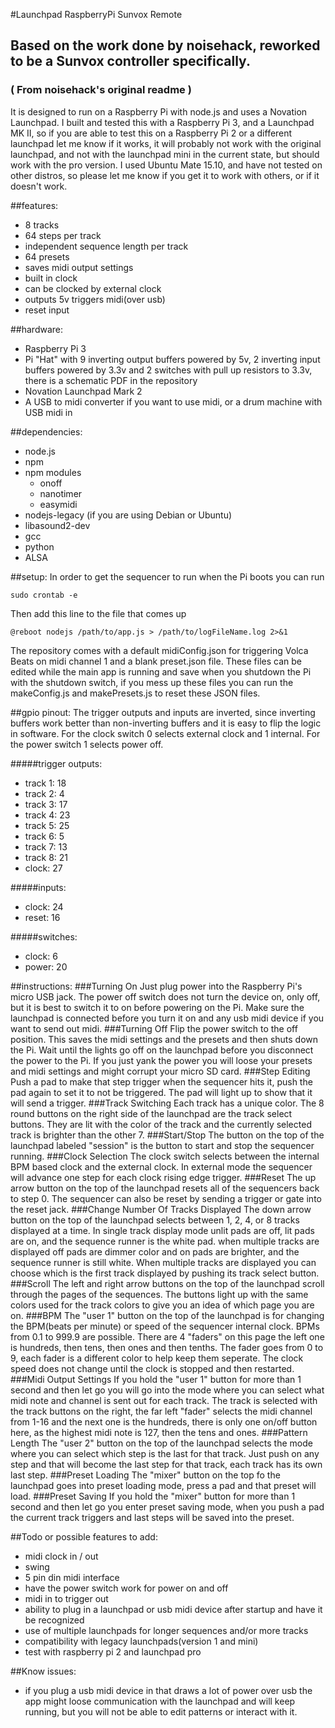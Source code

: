 #Launchpad RaspberryPi Sunvox Remote

## Based on the work done by noisehack, reworked to be a Sunvox controller specifically.

### ( From noisehack's original readme )

It is designed to run on a Raspberry Pi with node.js and uses a Novation Launchpad. I built and tested this with a Raspberry Pi 3, and a Launchpad MK II, so if you are able to test this on a Raspberry Pi 2 or a different launchpad let me know if it works, it will probably not work with the original launchpad, and not with the launchpad mini in the current state, but should work with the pro version. I used Ubuntu Mate 15.10, and have not tested on other distros, so please let me know if you get it to work with others, or if it doesn't work.

##features:
* 8 tracks
* 64 steps per track
* independent sequence length per track
* 64 presets
* saves midi output settings
* built in clock
* can be clocked by external clock
* outputs 5v triggers midi(over usb)
* reset input

##hardware:
* Raspberry Pi 3
* Pi "Hat" with 9 inverting output buffers powered by 5v, 2 inverting input buffers powered by 3.3v and 2 switches with pull up resistors to 3.3v, there is a schematic PDF in the repository
* Novation Launchpad Mark 2
* A USB to midi converter if you want to use midi, or a drum machine with USB midi in

##dependencies:
* node.js
* npm
* npm modules
  * onoff
  * nanotimer
  * easymidi
* nodejs-legacy (if you are using Debian or Ubuntu)
* libasound2-dev
* gcc
* python
* ALSA

##setup:
In order to get the sequencer to run when the Pi boots you can run

    sudo crontab -e
    
Then add this line to the file that comes up

    @reboot nodejs /path/to/app.js > /path/to/logFileName.log 2>&1
    
The repository comes with a default midiConfig.json for triggering Volca Beats on midi channel 1 and a blank preset.json file. These files can be edited while the main app is running and save when you shutdown the Pi with the shutdown switch, if you mess up these files you can run the makeConfig.js and makePresets.js to reset these JSON files.

##gpio pinout:
The trigger outputs and inputs are inverted, since inverting buffers work better than non-inverting buffers and it is easy to flip the logic in software. For the clock switch 0 selects external clock and 1 internal. For the power switch 1 selects power off.

#####trigger outputs:
* track 1: 18
* track 2: 4
* track 3: 17
* track 4: 23
* track 5: 25
* track 6: 5
* track 7: 13
* track 8: 21
* clock: 27

#####inputs:
* clock: 24
* reset: 16

#####switches:
* clock: 6
* power: 20

##instructions:
###Turning On
Just plug power into the Raspberry Pi's micro USB jack. The power off switch does not turn the device on, only off, but it is best to switch it to on before powering on the Pi. Make sure the launchpad is connected before you turn it on and any usb midi device if you want to send out midi.
###Turning Off
Flip the power switch to the off position. This saves the midi settings and the presets and then shuts down the Pi. Wait until the lights go off on the launchpad before you disconnect the power to the Pi. If you just yank the power you will loose your presets and midi settings and might corrupt your micro SD card.
###Step Editing
Push a pad to make that step trigger when the sequencer hits it, push the pad again to set it to not be triggered. The pad will light up to show that it will send a trigger.
###Track Switching
Each track has a unique color. The 8 round buttons on the right side of the launchpad are the track select buttons. They are lit with the color of the track and the currently selected track is brighter than the other 7.
###Start/Stop
The button on the top of the launchpad labeled "session" is the button to start and stop the sequencer running.
###Clock Selection
The clock switch selects between the internal BPM based clock and the external clock. In external mode the sequencer will advance one step for each clock rising edge trigger.
###Reset
The up arrow button on the top of the launchpad resets all of the sequencers back to step 0. The sequencer can also be reset by sending a trigger or gate into the reset jack.
###Change Number Of Tracks Displayed
The down arrow button on the top of the launchpad selects between 1, 2, 4, or 8 tracks displayed at a time. In single track display mode unlit pads are off, lit pads are on, and the sequence runner is the white pad. when multiple tracks are displayed off pads are dimmer color and on pads are brighter, and the sequence runner is still white. When multiple tracks are displayed you can choose which is the first track displayed by pushing its track select button.
###Scroll
The left and right arrow buttons on the top of the launchpad scroll through the pages of the sequences. The buttons light up with the same colors used for the track colors to give you an idea of which page you are on.
###BPM
The "user 1" button on the top of the launchpad is for changing the BPM(beats per minute) or speed of the sequencer internal clock. BPMs from 0.1 to 999.9 are possible. There are 4 "faders" on this page the left one is hundreds, then tens, then ones and then tenths. The fader goes from 0 to 9, each fader is a different color to help keep them seperate. The clock speed does not change until the clock is stopped and then restarted.
###Midi Output Settings
If you hold the "user 1" button for more than 1 second and then let go you will go into the mode where you can select what midi note and channel is sent out for each track. The track is selected with the track buttons on the right, the far left "fader" selects the midi channel from 1-16 and the next one is the hundreds, there is only one on/off button here, as the highest midi note is 127, then the tens and ones.
###Pattern Length
The "user 2" button on the top of the launchpad selects the mode where you can select which step is the last for that track. Just push on any step and that will become the last step for that track, each track has its own last step.
###Preset Loading
The "mixer" button on the top fo the launchpad goes into preset loading mode, press a pad and that preset will load.
###Preset Saving
If you hold the "mixer" button for more than 1 second and then let go you enter preset saving mode, when you push a pad the current track triggers and last steps will be saved into the preset.

##Todo or possible features to add:
* midi clock in / out
* swing
* 5 pin din midi interface
* have the power switch work for power on and off
* midi in to trigger out
* ability to plug in a launchpad or usb midi device after startup and have it be recognized
* use of multiple launchpads for longer sequences and/or more tracks
* compatibility with legacy launchpads(version 1 and mini)
* test with raspberry pi 2 and launchpad pro

##Know issues:
* if you plug a usb midi device in that draws a lot of power over usb the app might loose communication with the launchpad and will keep running, but you will not be able to edit patterns or interact with it.
